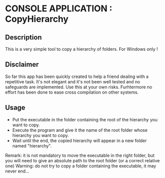 # CONSOLE APPLICATION : CopyHierarchy
## Description
This is a very simple tool to copy a hierarchy of folders.
For Windows only !

## Disclaimer
So far this app has been quickly created to help a friend dealing with a repetitive task. It's not elegant and it's not been well tested and no safeguards are implemented. Use this at your own risks.
Furhtermore no effort has been done to ease cross compilation on other systems.

## Usage
- Put the executable in the folder containing the root of the hierarchy you want to copy.
- Execute the program and give it the name of the root folder whose hierarchy you want to copy.
- Wait until the end, the copied hierarchy will appear in a new folder named "hierarchy".

Remark: it is not mandatory to move the executable in the right folder, but you will need to give an absolute path to the root folder (or a correct relative one)
    Warning: do not try to copy a folder containing the executable, it may never end...
